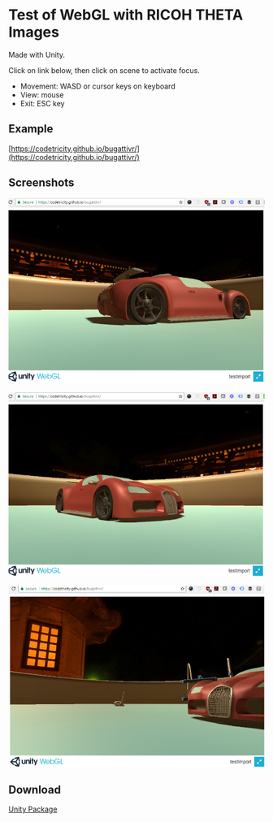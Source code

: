 # Test of WebGL with RICOH THETA Images
Made with Unity.

Click on link below, then click on scene to activate focus.

- Movement: WASD or cursor keys on keyboard
- View: mouse
- Exit: ESC key 

## Example
[https://codetricity.github.io/bugattivr/](https://codetricity.github.io/bugattivr/)

## Screenshots

![](doc/screenshot1.png)

![](doc/screenshot2.png)

![](doc/screenshot3.png)

## Download 

[Unity Package](https://drive.google.com/open?id=0B3V9jzGQTmyBdUdGc2ZhSWhmWE0)